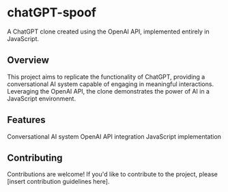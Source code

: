 # chatGPT-spoof

A ChatGPT clone created using the OpenAI API, implemented entirely in JavaScript.

<h2>Overview</h2>
This project aims to replicate the functionality of ChatGPT, providing a conversational AI system capable of engaging in meaningful interactions. Leveraging the OpenAI API, the clone demonstrates the power of AI in a JavaScript environment.

<h2>Features</h2>
Conversational AI system
OpenAI API integration
JavaScript implementation

<h2>Contributing</h2>
Contributions are welcome! If you'd like to contribute to the project, please [insert contribution guidelines here].

